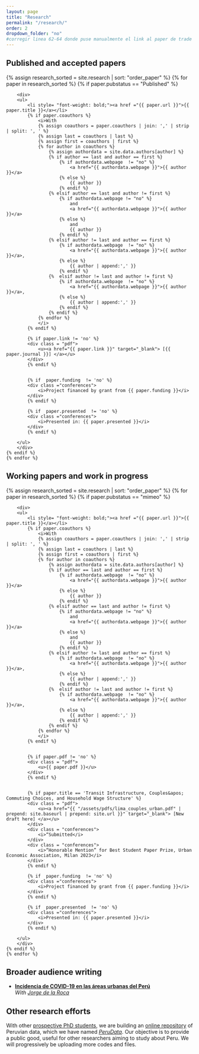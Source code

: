 ```yaml
---
layout: page
title: "Research"
permalink: "/research/"
order: 2
dropdown_folder: "no"
#corregir linea 62-64 donde puse manualmente el link al paper de trade violence
---
```


<h2> Published and accepted papers </h2>
<div>
	{% assign research_sorted = site.research | sort: "order_paper" %}
	{% for paper in research_sorted %}
	{% if paper.pubstatus == "Published" %}
			
		<div>
		<ul>	
			<li style= "font-weight: bold;"><a href ="{{ paper.url }}">{{ paper.title }}</a></li>
			{% if paper.coauthors %}
				<i>With
				{% assign coauthors = paper.coauthors | join: ',' | strip | split: ', ' %}
				{% assign last = coauthors | last %}
				{% assign first = coauthors | first %}
				{% for author in coauthors %}
					{% assign authordata = site.data.authors[author] %}
					{% if author == last and author == first %}
						{% if authordata.webpage  != "no" %}
							<a href="{{ authordata.webpage }}">{{ author }}</a>
						{% else %}
							{{ author }}
						{% endif %}
					{% elsif author == last and author != first %}
						{% if authordata.webpage != "no" %}
							and
							<a href="{{ authordata.webpage }}">{{ author }}</a>
						{% else %}
							and
							{{ author }}
						{% endif %}
					{% elsif author != last and author == first %}
						{% if authordata.webpage  != "no" %}
							<a href="{{ authordata.webpage }}">{{ author }}</a>,
						{% else %}
							{{ author | append:',' }}
						{% endif %}
					{%	elsif author != last and author != first %}
						{% if authordata.webpage  != "no" %}
							<a href="{{ authordata.webpage }}">{{ author }}</a>,
						{% else %}
							{{ author | append:',' }}
						{% endif %}
					{% endif %}
				{% endfor %}
				</i>
			{% endif %}
				
			{% if paper.link != 'no' %}
			<div class = "pdf">
				<u><a href="{{ paper.link }}" target="_blank"> [{{ paper.journal }}] </a></u>
			</div>
			{% endif %}
					
			
			{% if  paper.funding  != 'no' %}
			<div class ="conferences">
				<i>Project financed by grant from {{ paper.funding }}</i>
			</div>
			{% endif %}
						
			{% if  paper.presented  != 'no' %}
			<div class ="conferences">
				<i>Presented in: {{ paper.presented }}</i>
			</div>
			{% endif %}						
					
		</ul>	
		</div>
	{% endif %}	
	{% endfor %}
</div>




<h2> Working papers and work in progress </h2>

<div>
	{% assign research_sorted = site.research | sort: "order_paper" %}
	{% for paper in research_sorted %}
	{% if paper.pubstatus == "mimeo" %}
			
		<div>
		<ul>	
			<li style= "font-weight: bold;"><a href ="{{ paper.url }}">{{ paper.title }}</a></li>
			{% if paper.coauthors %}
				<i>With
				{% assign coauthors = paper.coauthors | join: ',' | strip | split: ', ' %}
				{% assign last = coauthors | last %}
				{% assign first = coauthors | first %}
				{% for author in coauthors %}
					{% assign authordata = site.data.authors[author] %}
					{% if author == last and author == first %}
						{% if authordata.webpage  != "no" %}
							<a href="{{ authordata.webpage }}">{{ author }}</a>
						{% else %}
							{{ author }}
						{% endif %}
					{% elsif author == last and author != first %}
						{% if authordata.webpage != "no" %}
							and
							<a href="{{ authordata.webpage }}">{{ author }}</a>
						{% else %}
							and
							{{ author }}
						{% endif %}
					{% elsif author != last and author == first %}
						{% if authordata.webpage  != "no" %}
							<a href="{{ authordata.webpage }}">{{ author }}</a>,
						{% else %}
							{{ author | append:',' }}
						{% endif %}
					{%	elsif author != last and author != first %}
						{% if authordata.webpage  != "no" %}
							<a href="{{ authordata.webpage }}">{{ author }}</a>,
						{% else %}
							{{ author | append:',' }}
						{% endif %}
					{% endif %}
				{% endfor %}
				</i>
			{% endif %}
			
			
			{% if paper.pdf != 'no' %}
			<div class = "pdf">
				<u>{{ paper.pdf }}</u>
			</div>
			{% endif %}
				
			
			{% if paper.title == 'Transit Infrastructure, Couples&apos; Commuting Choices, and Household Wage Structure' %}
			<div class = "pdf">
				<u><a href="{{ "/assets/pdfs/lima_couples_urban.pdf" | prepend: site.baseurl | prepend: site.url }}" target="_blank"> [New draft here] </a></u>
			</div>
			<div class = "conferences">
				<i>“Submitted</i>
			</div>				
			<div class = "conferences">
				<i>“Honorable Mention” for Best Student Paper Prize, Urban Economic Association, Milan 2023</i>
			</div>			
			{% endif %}
			
			{% if  paper.funding  != 'no' %}
			<div class ="conferences">
				<i>Project financed by grant from {{ paper.funding }}</i>
			</div>
			{% endif %}
			
			{% if  paper.presented  != 'no' %}
			<div class ="conferences">
				<i>Presented in: {{ paper.presented }}</i>
			</div>
			{% endif %}						
					
		</ul>	
		</div>
	{% endif %}	
	{% endfor %}
</div>

<h2> Broader audience writing </h2>
<ul>
<li style="font-weight: bold;"><a href ="https://jorgedelaroca.name/r_covidperu.pdf"> Incidencia de COVID-19 en las áreas urbanas del Perú </a></li>
	<i> With <a href ="https://jorgedelaroca.name/index.html"> Jorge de la Roca</a></i> 
</ul>


<h2> Other research efforts </h2>
<div class="text">
   <p> With other <a href="https://github.com/orgs/PeruData/people">prospective PhD students</a>, we are building an <a href="https://github.com/PeruData"> online repository</a> of Peruvian data, which we have named <a href="https://github.com/PeruData"><u><i>PeruData</i></u></a>. Our objective is to provide a public good, useful for other researchers aiming to study about Peru. We will progressively be uploading more codes and files.</p>
</div>
